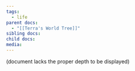 ```yaml
---
tags:
  - life
parent docs:
  - "[[Terra's World Tree]]"
sibling docs: 
child docs: 
media:
---
```

(document lacks the proper depth to be displayed)